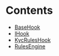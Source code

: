 

# Contents
- [BaseHook](BaseHook.sol/abstract.BaseHook.md)
- [IHook](IHook.sol/interface.IHook.md)
- [KycRulesHook](KycRulesHook.sol/contract.KycRulesHook.md)
- [RulesEngine](RulesEngine.sol/contract.RulesEngine.md)
